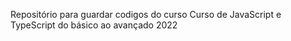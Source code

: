 Repositório para guardar codigos do curso Curso de JavaScript e TypeScript do básico ao avançado 2022
